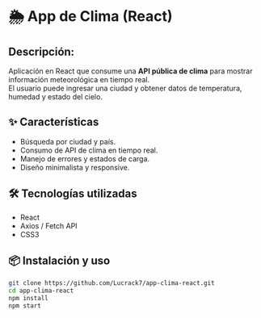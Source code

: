 # 🌦️ App de Clima (React)

## Descripción:
Aplicación en React que consume una **API pública de clima** para mostrar información meteorológica en tiempo real.  
El usuario puede ingresar una ciudad y obtener datos de temperatura, humedad y estado del cielo.

## ✨ Características
- Búsqueda por ciudad y país.  
- Consumo de API de clima en tiempo real.  
- Manejo de errores y estados de carga.  
- Diseño minimalista y responsive.  

## 🛠️ Tecnologías utilizadas
- React  
- Axios / Fetch API  
- CSS3  

## 📦 Instalación y uso
```bash
git clone https://github.com/Lucrack7/app-clima-react.git
cd app-clima-react
npm install
npm start
